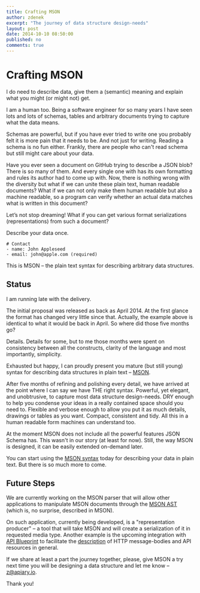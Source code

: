 ```yaml
---
title: Crafting MSON
author: zdenek
excerpt: "The journey of data structure design-needs"
layout: post
date: 2014-10-10 08:50:00
published: no
comments: true
---
```


# Crafting MSON
I do need to describe data, give them a (semantic) meaning and explain what you might (or might not) get. 

I am a human too. Being a software engineer for so many years I have seen lots and lots of schemas, tables and arbitrary documents trying to capture what the data means. 

Schemas are powerful, but if you have ever tried to write one you probably felt it is more pain that it needs to be. And not just for writing. Reading a schema is no fun either. Frankly, there are people who can't read schema but still might care about your data.

Have you ever seen a document on GitHub trying to describe a JSON blob? There is so many of them. And every single one with has its own formatting and rules its author had to come up with. Now, there is nothing wrong with the diversity but what if we can unite these plain text, human readable documents? What if we can  not only make them human readable but also a machine readable, so a program can verify whether an actual data matches what is written in this document? 

Let’s not stop dreaming! What if you can get various format serializations (representations) from such a document? 

Describe your data once.

    # Contact
    - name: John Appleseed
    - email: john@apple.com (required)

This is MSON – the plain text syntax for describing arbitrary data structures.

## Status
I am running late with the delivery. 

The initial proposal was released as back as April 2014. At the first glance the format has changed very little since that. Actually, the example above is identical to what it would be back in April. So where did those five months go?

Details. Details for some, but to me those months were spent on consistency between all the constructs, clarity of the language and most importantly, simplicity.

Exhausted but happy, I can proudly present you mature (but still young) syntax for describing data structures in plain text – [MSON][]. 

After five months of refining and polishing every detail, we have arrived at the point where I can say we have THE right syntax. Powerful, yet elegant, and unobtrusive, to capture most data structure design-needs. DRY enough to help you condense your ideas in a really contained space should you need to. Flexible and verbose enough to allow you put it as much details, drawings or tables as you want. Compact, consistent and tidy. All this in a human readable form machines can understand too.

At the moment MSON does not include all the powerful features JSON Schema has. This wasn't in our story (at least for now). Still, the way MSON is designed, it can be easily extended on-demand later.

You can start using the [MSON syntax][] today for describing your data in plain text. But there is so much more to come. 

## Future Steps
We are currently working on the MSON parser that will allow other applications to manipulate MSON documents through the [MSON AST][] (which is, no surprise, described in MSON).

On such application, currently being developed, is a "representation producer" – a tool that will take MSON and will create a serialization of it in requested media type. Another example is the upcoming integration with [API Blueprint][] to facilitate the [description] of HTTP message-bodies and API resources in general.

If we share at least a part the journey together, please, give MSON a try next time you will be designing a data structure and let me know – [z@apiary.io](mailto:z@apiary.io).

Thank you!

[MSON]: http://github.com/apiaryio/mson
[MSON syntax]: https://github.com/apiaryio/mson/blob/master/MSON%20Specification.md
[MSON AST]: https://github.com/apiaryio/mson-ast
[API Blueprint]: http://apiblueprint.org
[description]: https://github.com/apiaryio/api-blueprint/issues/25
